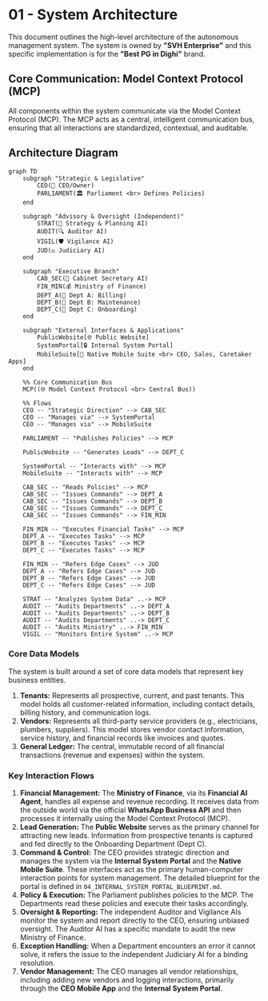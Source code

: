 # 01 - System Architecture

This document outlines the high-level architecture of the autonomous management system. The system is owned by **"SVH Enterprise"** and this specific implementation is for the **"Best PG in Dighi"** brand.

## Core Communication: Model Context Protocol (MCP)

All components within the system communicate via the Model Context Protocol (MCP). The MCP acts as a central, intelligent communication bus, ensuring that all interactions are standardized, contextual, and auditable.

## Architecture Diagram

```mermaid
graph TD
    subgraph "Strategic & Legislative"
        CEO(👤 CEO/Owner)
        PARLIAMENT(🏛️ Parliament <br> Defines Policies)
    end

    subgraph "Advisory & Oversight (Independent)"
        STRAT(🧠 Strategy & Planning AI)
        AUDIT(🔍 Auditor AI)
        VIGIL(🛡️ Vigilance AI)
        JUD(⚖️ Judiciary AI)
    end

    subgraph "Executive Branch"
        CAB_SEC(🤖 Cabinet Secretary AI)
        FIN_MIN(💰 Ministry of Finance)
        DEPT_A(🏢 Dept A: Billing)
        DEPT_B(🏢 Dept B: Maintenance)
        DEPT_C(🏢 Dept C: Onboarding)
    end

    subgraph "External Interfaces & Applications"
        PublicWebsite[🌐 Public Website]
        SystemPortal[🔒 Internal System Portal]
        MobileSuite[📱 Native Mobile Suite <br> CEO, Sales, Caretaker Apps]
    end

    %% Core Communication Bus
    MCP((🌐 Model Context Protocol <br> Central Bus))

    %% Flows
    CEO -- "Strategic Direction" --> CAB_SEC
    CEO -- "Manages via" --> SystemPortal
    CEO -- "Manages via" --> MobileSuite

    PARLIAMENT -- "Publishes Policies" --> MCP

    PublicWebsite -- "Generates Leads" --> DEPT_C

    SystemPortal -- "Interacts with" --> MCP
    MobileSuite -- "Interacts with" --> MCP

    CAB_SEC -- "Reads Policies" --> MCP
    CAB_SEC -- "Issues Commands" --> DEPT_A
    CAB_SEC -- "Issues Commands" --> DEPT_B
    CAB_SEC -- "Issues Commands" --> DEPT_C
    CAB_SEC -- "Issues Commands" --> FIN_MIN

    FIN_MIN -- "Executes Financial Tasks" --> MCP
    DEPT_A -- "Executes Tasks" --> MCP
    DEPT_B -- "Executes Tasks" --> MCP
    DEPT_C -- "Executes Tasks" --> MCP

    FIN_MIN -- "Refers Edge Cases" --> JUD
    DEPT_A -- "Refers Edge Cases" --> JUD
    DEPT_B -- "Refers Edge Cases" --> JUD
    DEPT_C -- "Refers Edge Cases" --> JUD

    STRAT -- "Analyzes System Data" ..-> MCP
    AUDIT -- "Audits Departments" ..-> DEPT_A
    AUDIT -- "Audits Departments" ..-> DEPT_B
    AUDIT -- "Audits Departments" ..-> DEPT_C
    AUDIT -- "Audits Ministry" ..-> FIN_MIN
    VIGIL -- "Monitors Entire System" ..-> MCP
```

### Core Data Models

The system is built around a set of core data models that represent key business entities.

1.  **Tenants:** Represents all prospective, current, and past tenants. This model holds all customer-related information, including contact details, billing history, and communication logs.
2.  **Vendors:** Represents all third-party service providers (e.g., electricians, plumbers, suppliers). This model stores vendor contact information, service history, and financial records like invoices and quotes.
3.  **General Ledger:** The central, immutable record of all financial transactions (revenue and expenses) within the system.

### Key Interaction Flows

1.  **Financial Management:** The **Ministry of Finance**, via its **Financial AI Agent**, handles all expense and revenue recording. It receives data from the outside world via the official **WhatsApp Business API** and then processes it internally using the Model Context Protocol (MCP).
2.  **Lead Generation:** The **Public Website** serves as the primary channel for attracting new leads. Information from prospective tenants is captured and fed directly to the Onboarding Department (Dept C).
3.  **Command & Control:** The CEO provides strategic direction and manages the system via the **Internal System Portal** and the **Native Mobile Suite**. These interfaces act as the primary human-computer interaction points for system management. The detailed blueprint for the portal is defined in `04_INTERNAL_SYSTEM_PORTAL_BLUEPRINT.md`.
4.  **Policy & Execution:** The Parliament publishes policies to the MCP. The Departments read these policies and execute their tasks accordingly.
5.  **Oversight & Reporting:** The independent Auditor and Vigilance AIs monitor the system and report directly to the CEO, ensuring unbiased oversight. The Auditor AI has a specific mandate to audit the new Ministry of Finance.
6.  **Exception Handling:** When a Department encounters an error it cannot solve, it refers the issue to the independent Judiciary AI for a binding resolution.
7.  **Vendor Management:** The CEO manages all vendor relationships, including adding new vendors and logging interactions, primarily through the **CEO Mobile App** and the **Internal System Portal**.
